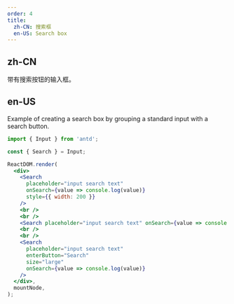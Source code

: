 ```yaml
---
order: 4
title:
  zh-CN: 搜索框
  en-US: Search box
---
```


## zh-CN

带有搜索按钮的输入框。

## en-US

Example of creating a search box by grouping a standard input with a search button.

```jsx
import { Input } from 'antd';

const { Search } = Input;

ReactDOM.render(
  <div>
    <Search
      placeholder="input search text"
      onSearch={value => console.log(value)}
      style={{ width: 200 }}
    />
    <br />
    <br />
    <Search placeholder="input search text" onSearch={value => console.log(value)} enterButton />
    <br />
    <br />
    <Search
      placeholder="input search text"
      enterButton="Search"
      size="large"
      onSearch={value => console.log(value)}
    />
  </div>,
  mountNode,
);
```
